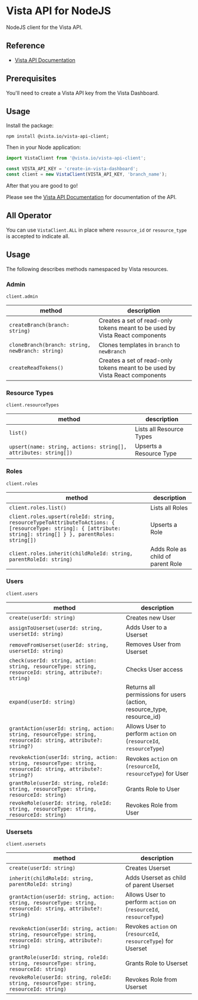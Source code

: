 
# Vista API for NodeJS

NodeJS client for the Vista API.

## Reference

- [Vista API Documentation](https://docs.govista.io/api/)

## Prerequisites

You'll need to create a Vista API key from the Vista Dashboard.

## Usage

Install the package:

```
npm install @vista.io/vista-api-client;
```

Then in your Node application:

```js
import VistaClient from '@vista.io/vista-api-client';

const VISTA_API_KEY = 'create-in-vista-dashboard';
const client = new VistaClient(VISTA_API_KEY, 'branch_name');
```

After that you are good to go!

Please see the [Vista API Documentation](https://docs.govista.io/api/) for documentation of the API.

## All Operator
You can use `VistaClient.ALL` in place where `resource_id` or `resource_type` is accepted to indicate all.

## Usage
The following describes methods namespaced by Vista resources.


### Admin
`client.admin`

| method | description |
|--------|-------------|
| `createBranch(branch: string)`| Creates a set of read-only tokens meant to be used by Vista React components    |
| `cloneBranch(branch: string, newBranch: string)`| Clones templates in `branch` to `newBranch`    |
| `createReadTokens()`| Creates a set of read-only tokens meant to be used by Vista React components    |


### Resource Types
`client.resourceTypes`

| method | description |
|--------|-------------|
| `list()`       | Lists all Resource Types         |
| `upsert(name: string, actions: string[], attributes: string[])`       | Upserts a Resource Type |

### Roles
`client.roles`

| method | description |
|--------|-------------|
| `client.roles.list()`       | Lists all Roles         |
| `client.roles.upsert(roleId: string, resourceTypeToAttributeToActions: { [resourceType: string]: { [attribute: string]: string[] } }, parentRoles: string[])`      | Upserts a Role        |
| `client.roles.inherit(childRoleId: string, parentRoleId: string)`       | Adds Role as child of parent Role         |


### Users
`client.users`

| method | description |
|--------|-------------|
| `create(userId: string)`       | Creates new User         |
| `assignToUserset(userId: string, usersetId: string)`       | Adds User to a Userset         |
| `removeFromUserset(userId: string, usersetId: string)`       | Removes User from Userset         |
| `check(userId: string, action: string, resourceType: string, resourceId: string, attribute?: string)`       | Checks User access         |
| `expand(userId: string)`       | Returns all permissions for users (action, resource_type, resource_id)         |
| `grantAction(userId: string, action: string, resourceType: string, resourceId: string, attribute?: string?)`       | Allows User to perform `action` on (`resourceId`, `resourceType`)        |
| `revokeAction(userId: string, action: string, resourceType: string, resourceId: string, attribute?: string?)`       | Revokes `action` on (`resourceId`, `resourceType`) for User       |
| `grantRole(userId: string, roleId: string, resourceType: string, resourceId: string)`       | Grants Role to User         |
| `revokeRole(userId: string, roleId: string, resourceType: string, resourceId: string)`       | Revokes Role from User         |


### Usersets
`client.usersets`

| method | description |
|--------|-------------|
| `create(userId: string)`       | Creates Userset         |
| `inherit(childRoleId: string, parentRoleId: string)`       | Adds Userset as child of parent Userset         |
| `grantAction(userId: string, action: string, resourceType: string, resourceId: string, attribute?: string)`       | Allows User to perform `action` on (`resourceId`, `resourceType`)       |
| `revokeAction(userId: string, action: string, resourceType: string, resourceId: string, attribute?: string)`       | Revokes `action` on (`resourceId`, `resourceType`) for Userset      |
| `grantRole(userId: string, roleId: string, resourceType: string, resourceId: string)`       | Grants Role to Userset         |
| `revokeRole(userId: string, roleId: string, resourceType: string, resourceId: string)`       | Revokes Role from Userset         |
